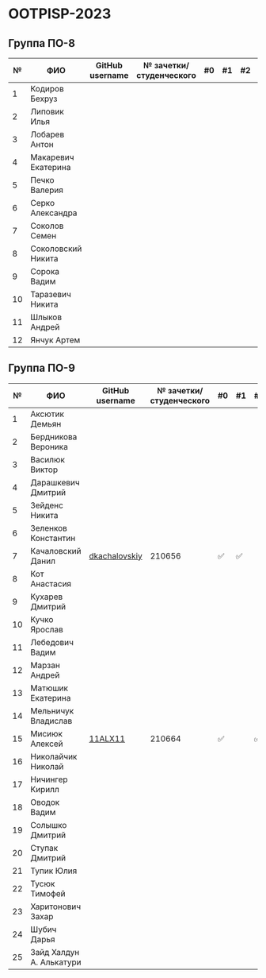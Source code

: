# OOTPISP-2023
## Группа ПО-8

|№|ФИО|GitHub username|№ зачетки/студенческого|#0|#1|#2|#3|#4|#5|#6|#7|#8|
|---|---|---|---|---|---|---|---|---|---|---|---|---|
|1|Кодиров Бехруз|||||||||||||
|2|Липовик Илья|||||||||||||
|3|Лобарев Антон|||||||||||||
|4|Макаревич Екатерина|||||||||||||
|5|Печко Валерия|||||||||||||
|6|Серко Александра|||||||||||||
|7|Соколов Семен|||||||||||||
|8|Соколовский Никита|||||||||||||
|9|Сорока Вадим|||||||||||||
|10|Таразевич Никита|||||||||||||
|11|Шлыков Андрей|||||||||||||
|12|Янчук Артем|||||||||||||

 ## Группа ПО-9

|№|ФИО|GitHub username|№ зачетки/студенческого|#0|#1|#2|#3|#4|#5|#6|#7|#8|
|---|---|---|---|---|---|---|---|---|---|---|---|---|
|1|Аксютик Демьян|||||||||||||
|2|Бердникова Вероника|||||||||||||
|3|Василюк Виктор|||||||||||||
|4|Дарашкевич Дмитрий |||||||||||||
|5|Зейденс Никита |||||||||||||
|6|Зеленков Константин |||||||||||||
|7|Качаловский Данил |[dkachalovskiy](https://github.com/dkachalovskiy)|210656|✅|✅|||||||||
|8|Кот Анастасия |||||||||||||
|9|Кухарев Дмитрий |||||||||||||
|10|Кучко Ярослав |||||||||||||
|11|Лебедович Вадим|||||||||||||
|12|Марзан Андрей |||||||||||||
|13|Матюшик Екатерина |||||||||||||
|14|Мельничук Владислав |||||||||||||
|15|Мисиюк Алексей | [11ALX11](https://github.com/11ALX11) | 210664 | :white_check_mark: || :white_check_mark: ||||||||
|16|Николайчик Николай |||||||||||||
|17|Ничингер Кирилл |||||||||||||
|18|Оводок Вадим |||||||||||||
|19|Солышко Дмитрий |||||||||||||
|20|Ступак Дмитрий |||||||||||||
|21|Тупик Юлия |||||||||||||
|22|Тусюк Тимофей |||||||||||||
|23|Харитонович Захар |||||||||||||
|24|Шубич Дарья|||||||||||||
|25|Зайд Халдун А. Алькатури|||||||||||||
 
